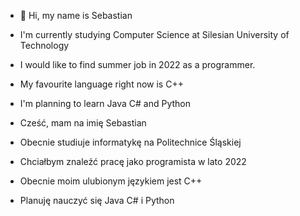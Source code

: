 - 👋 Hi, my name is Sebastian
- I'm currently studying Computer Science at Silesian University of Technology
- I would like to find summer job in 2022 as a programmer.
- My favourite language right now is C++
- I'm planning to learn Java C# and Python

- Cześć, mam na imię Sebastian
- Obecnie studiuje informatykę na Politechnice Śląskiej
- Chciałbym znaleźć pracę jako programista w lato 2022
- Obecnie moim ulubionym językiem jest C++
- Planuję nauczyć się Java C# i Python
<!---
fijalkowskiSeba/fijalkowskiSeba is a ✨ special ✨ repository because its `README.md` (this file) appears on your GitHub profile.
You can click the Preview link to take a look at your changes.
--->
